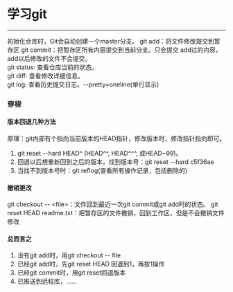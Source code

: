 # 学习git
---
初始化仓库时，Git会自动创建一个master分支。
git add：将文件修改提交到暂存区
git commit：把暂存区所有内容提交到当前分支。只会提交
add过的内容，add以后修改的文件不会提交。  
git status: 查看仓库当前的状态。  
git diff: 查看修改详细信息。  
git log: 查看历史提交日志。--pretty=oneline(单行显示)

### 穿梭
#### 版本回退几种方法
原理：git内部有个指向当前版本的HEAD指针，修改版本时，修改指针指向即可。  
1. git reset --hard HEAD^ (HEAD^^, HEAD^^^, 或HEAD~99)。  
2. 回退以后想重新回到之后的版本，找到版本号：git reset --hard c5f36ae  
3. 当找不到版本号时：git reflog(查看所有操作记录，包括删除的)
#### 撤销更改
git checkout -- \<file>：文件回到最近一次git commit或git add时的状态。
git reset HEAD readme.txt：把暂存区的文件撤销，回到工作区，但是不会撤销文件修改
#### 总而言之
1. 没有git add时，用git checkout -- file
2. 已经git add时，先git reset HEAD <file>回退到1，再按1操作
3. 已经git commit时，用git reset回退版本
4. 已推送到远程库，……